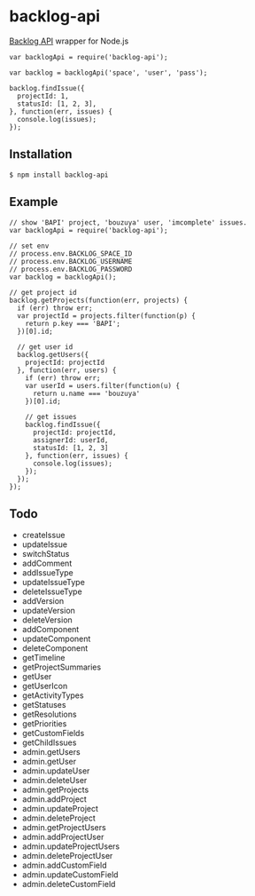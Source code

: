 backlog-api
==============================================================================

[Backlog API](http://backlog.jp/api/) wrapper for Node.js

    var backlogApi = require('backlog-api');
    
    var backlog = backlogApi('space', 'user', 'pass');
    
    backlog.findIssue({
      projectId: 1,
      statusId: [1, 2, 3],
    }, function(err, issues) {
      console.log(issues);
    });


Installation
------------------------------------------------------------------------------

    $ npm install backlog-api


Example
------------------------------------------------------------------------------

    // show 'BAPI' project, 'bouzuya' user, 'imcomplete' issues.
    var backlogApi = require('backlog-api');
    
    // set env
    // process.env.BACKLOG_SPACE_ID
    // process.env.BACKLOG_USERNAME
    // process.env.BACKLOG_PASSWORD
    var backlog = backlogApi();
    
    // get project id 
    backlog.getProjects(function(err, projects) {
      if (err) throw err;
      var projectId = projects.filter(function(p) {
        return p.key === 'BAPI';
      })[0].id;
      
      // get user id
      backlog.getUsers({
        projectId: projectId
      }, function(err, users) {
        if (err) throw err;
        var userId = users.filter(function(u) {
          return u.name === 'bouzuya'
        })[0].id;
        
        // get issues
        backlog.findIssue({
          projectId: projectId,
          assignerId: userId,
          statusId: [1, 2, 3]
        }, function(err, issues) {
          console.log(issues);
        });
      });
    });


Todo
------------------------------------------------------------------------------

- createIssue
- updateIssue
- switchStatus
- addComment
- addIssueType
- updateIssueType
- deleteIssueType
- addVersion
- updateVersion
- deleteVersion
- addComponent
- updateComponent
- deleteComponent
- getTimeline
- getProjectSummaries
- getUser
- getUserIcon
- getActivityTypes
- getStatuses
- getResolutions
- getPriorities
- getCustomFields
- getChildIssues
- admin.getUsers
- admin.getUser
- admin.updateUser
- admin.deleteUser
- admin.getProjects
- admin.addProject
- admin.updateProject
- admin.deleteProject
- admin.getProjectUsers
- admin.addProjectUser
- admin.updateProjectUsers
- admin.deleteProjectUser
- admin.addCustomField
- admin.updateCustomField
- admin.deleteCustomField

